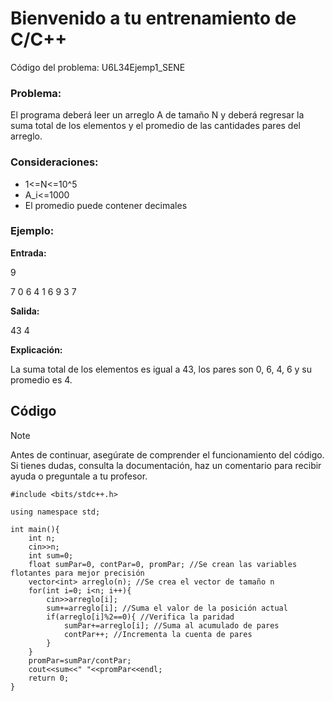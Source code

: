 # Bienvenido a tu entrenamiento de C/C++

Código del problema: U6L34Ejemp1_SENE

### Problema:

El programa deberá leer un arreglo A de tamaño N y deberá regresar la suma total de los elementos y el promedio de las cantidades pares del arreglo.

### Consideraciones:

- 1<=N<=10^5
- A_i<=1000
- El promedio puede contener decimales

### Ejemplo:

**Entrada:**

9

7 0 6 4 1 6 9 3 7

**Salida:**

43 4

**Explicación:**

La suma total de los elementos es igual a 43, los pares son 0, 6, 4, 6 y su promedio es 4.

## Código

> [!NOTE]  
> Antes de continuar, asegúrate de comprender el funcionamiento del código.  
> Si tienes dudas, consulta la documentación, haz un comentario para recibir ayuda o preguntale a tu profesor.

```
#include <bits/stdc++.h>

using namespace std;

int main(){
	int n;
	cin>>n;
	int sum=0;
	float sumPar=0, contPar=0, promPar; //Se crean las variables flotantes para mejor precisión
	vector<int> arreglo(n); //Se crea el vector de tamaño n
	for(int i=0; i<n; i++){
		cin>>arreglo[i];
		sum+=arreglo[i]; //Suma el valor de la posición actual
		if(arreglo[i]%2==0){ //Verifica la paridad
			sumPar+=arreglo[i]; //Suma al acumulado de pares
			contPar++; //Incrementa la cuenta de pares
		}
	}
	promPar=sumPar/contPar;
	cout<<sum<<" "<<promPar<<endl;
	return 0;
}
```
